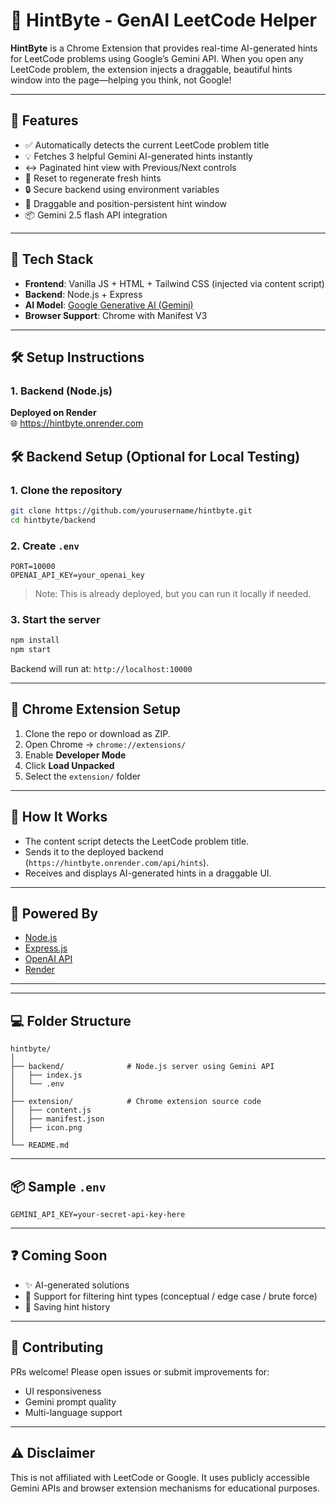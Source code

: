 # 🧠 HintByte - GenAI LeetCode Helper

**HintByte** is a Chrome Extension that provides real-time AI-generated hints for LeetCode problems using Google’s Gemini API. When you open any LeetCode problem, the extension injects a draggable, beautiful hints window into the page—helping you think, not Google!

---

## 🚀 Features

- ✅ Automatically detects the current LeetCode problem title
- 💡 Fetches 3 helpful Gemini AI-generated hints instantly
- ↔️ Paginated hint view with Previous/Next controls
- 🔄 Reset to regenerate fresh hints
- 🔒 Secure backend using environment variables
- 🧲 Draggable and position-persistent hint window
- 📦 Gemini 2.5 flash API integration

---

## 🧩 Tech Stack

- **Frontend**: Vanilla JS + HTML + Tailwind CSS (injected via content script)
- **Backend**: Node.js + Express
- **AI Model**: [Google Generative AI (Gemini)](https://ai.google.dev/)
- **Browser Support**: Chrome with Manifest V3

---

## 🛠️ Setup Instructions

### 1. Backend (Node.js)

**Deployed on Render**  
🌐 https://hintbyte.onrender.com

## 🛠️ Backend Setup (Optional for Local Testing)

### 1. Clone the repository

```bash
git clone https://github.com/yourusername/hintbyte.git
cd hintbyte/backend
```

### 2. Create `.env`

```env
PORT=10000
OPENAI_API_KEY=your_openai_key
```

> Note: This is already deployed, but you can run it locally if needed.

### 3. Start the server

```bash
npm install
npm start
```

Backend will run at: `http://localhost:10000`

---

## 🧩 Chrome Extension Setup

1. Clone the repo or download as ZIP.
2. Open Chrome → `chrome://extensions/`
3. Enable **Developer Mode**
4. Click **Load Unpacked**
5. Select the `extension/` folder

---

## 🔁 How It Works

- The content script detects the LeetCode problem title.
- Sends it to the deployed backend (`https://hintbyte.onrender.com/api/hints`).
- Receives and displays AI-generated hints in a draggable UI.

---

## 🧠 Powered By

- [Node.js](https://nodejs.org/)
- [Express.js](https://expressjs.com/)
- [OpenAI API](https://platform.openai.com/)
- [Render](https://render.com)

---
---

## 💻 Folder Structure

```
hintbyte/
│
├── backend/              # Node.js server using Gemini API
│   ├── index.js
│   └── .env
│
├── extension/            # Chrome extension source code
│   ├── content.js
│   ├── manifest.json
│   ├── icon.png
│
└── README.md
```

---

## 📦 Sample `.env`

```env
GEMINI_API_KEY=your-secret-api-key-here
```

---

## ❓ Coming Soon

- ✨ AI-generated solutions
- 🔎 Support for filtering hint types (conceptual / edge case / brute force)
- 💾 Saving hint history

---

## 🤝 Contributing

PRs welcome! Please open issues or submit improvements for:
- UI responsiveness
- Gemini prompt quality
- Multi-language support

---

## ⚠️ Disclaimer

This is not affiliated with LeetCode or Google. It uses publicly accessible Gemini APIs and browser extension mechanisms for educational purposes.



